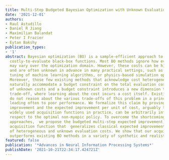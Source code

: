 ```yaml
---
title: Multi-Step Budgeted Bayesian Optimization with Unknown Evaluation Costs
date: '2021-12-01'
authors:
- Raul Astudillo
- Daniel R Jiang
- Maximilian Balandat
- Peter I Frazier
- Eytan Bakshy
publication_types:
- '1'
abstract: Bayesian optimization (BO) is a sample-efficient approach to optimizing
  costly-to-evaluate black-box functions. Most BO methods ignore how evaluation costs
  may vary over the optimization domain. However, these costs can be highly heterogeneous
  and are often unknown in advance in many practical settings, such as hyperparameter
  tuning of machine learning algorithms, or physics-based simulation optimization.
  Moreover, those few existing methods that acknowledge cost heterogeneity do not
  naturally accommodate a budget constraint on the total evaluation cost. This combination
  of unknown costs and a budget constraint introduces a new dimension to the exploration-exploitation
  trade-off, where learning about the cost incurs a cost itself. Existing approaches
  do not reason about the various trade-offs of this problem in a principled way,
  leading often to poor performance. We formalize this claim by proving that the expected
  improvement and the expected improvement per unit of cost, arguably the two most
  widely used acquisition functions in practice, can be arbitrarily inferior with
  respect to the optimal non-myopic policy. To overcome the shortcomings of existing
  approaches,  we propose the budgeted multi-step expected improvement, a non-myopic
  acquisition function that  generalizes classical expected improvement to the setting
  of heterogeneous and unknown evaluation costs. We show that our acquisition function
  outperforms existing BO methods in a variety of synthetic and realistic problems.
featured: false
publication: '*Advances in Neural Information Processing Systems*'
publishDate: '2021-10-21T22:34:17.424721Z'
---
```



